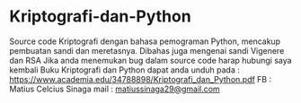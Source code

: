 # Kriptografi-dan-Python
Source code Kriptografi dengan bahasa pemograman Python, mencakup pembuatan sandi dan meretasnya. Dibahas juga mengenai sandi Vigenere dan RSA
Jika anda menemukan bug dalam source code harap hubungi saya kembali
Buku Kriptografi dan Python dapat anda unduh pada : https://www.academia.edu/34788898/Kriptografi_dan_Python.pdf
FB 		: Matius Celcius Sinaga
mail 	: matiussinaga29@gmail.com

